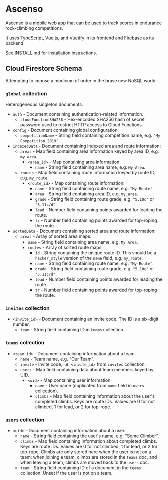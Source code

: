 # Ascenso

Ascenso is a mobile web app that can be used to track scores in endurance
rock-climbing competitions.

It uses [TypeScript], [Vue.js], and [Vuetify] in its frontend and [Firebase] as
its backend.

See [INSTALL.md] for installation instructions.

[TypeScript]: https://www.typescriptlang.org/
[Vue.js]: https://vuejs.org/
[Vuetify]: https://vuetifyjs.com/
[Firebase]: https://firebase.google.com/
[INSTALL.md]: ./INSTALL.md

## Cloud Firestore Schema

Attempting to impose a modicum of order in the brave new NoSQL world:

### `global` collection

Heterogeneous singleton documents:

*   `auth` - Document containing authentication-related information.
    *   `cloudFunctionSHA256` - Hex-encoded SHA256 hash of secret password used
        to restrict HTTP access to Cloud Functions.
*   `config` - Document containing global configuration:
    *   `competitionName` - String field containing competition name, e.g. `"My
        Competition 2019"`.
*   `indexedData` - Document containing indexed area and route information:
    *   `areas` - Map field containing area information keyed by area ID, e.g.
        `my_area`.
        *   `<area_id>` - Map containing area information:
            *   `name` - String field containing area name, e.g. `My Area`.
    *   `routes` - Map field containing route information keyed by route ID,
        e.g. `my_route`.
        *   `<route_id>` - Map containing route information:
            *   `name` - String field containing route name, e.g. `"My Route"`.
            *   `area` - String field containing area ID, e.g. `my_area`.
            *   `grade` - String field containing route grade, e.g. `"5.10c"` or
                `"5.11c/d"`.
            *   `lead` - Number field containing points awarded for leading the
                route.
            *   `tr` - Number field containing points awarded for top-roping the
                route.
*   `sortedData` - Document containing sorted area and route information:
    *   `areas` - Array of sorted area maps:
        *   `name` - String field containing area name, e.g. `My Area`.
        *   `routes` - Array of sorted route maps:
            *   `id` - String containing the unique route ID. This should be a
                `hacker_style` version of the `name` field, e.g. `my_route`.
            *   `name` - String field containing route name, e.g. `"My Route"`.
            *   `grade` - String field containing route grade, e.g. `"5.10c"` or
                `"5.11c/d"`.
            *   `lead` - Number field containing points awarded for leading the
                route.
            *   `tr` - Number field containing points awarded for top-roping the
                route.

### `invites` collection

*   `<invite_id>` - Document containing an invite code. The ID is a six-digit
    number.
    *   `team` - String field containing ID in `teams` collection.

### `teams` collection

*   `<team_id>` - Document containing information about a team.
    *   `name` - Team name, e.g. "Our Team".
    *   `invite` - Invite code, i.e. `<invite_id>` from `invites` collection.
    *   `users` - Map field containing data about team members keyed by UID.
        *   `<uid>` - Map containing user information:
            *   `name` - User name (duplicated from `name` field in `users`
                collection).
            *   `climbs` - Map field containing information about the user's
                completed climbs. Keys are route IDs. Values are 0 for not
                climbed, 1 for lead, or 2 for top-rope.

### `users` collection

*   `<uid>` - Document containing information about a user.
    *   `name` - String field containing the user's name, e.g. "Some Climber".
    *   `climbs` - Map field containing information about completed climbs. Keys
        are route IDs. Values are 0 for not climbed, 1 for lead, or 2 for
        top-rope. Climbs are only stored here when the user is not on a team:
        when joining a team, climbs are stored in the `teams` doc, and when
        leaving a team, climbs are moved back to the `users` doc.
    *   `team` - String field containing ID of a document in the `teams`
        collection. Unset if the user is not on a team.
